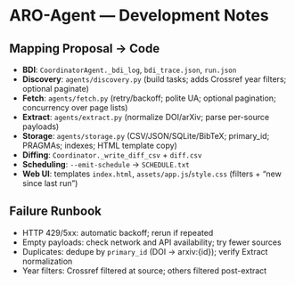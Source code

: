 # ARO-Agent — Development Notes

## Mapping Proposal → Code
- **BDI**: `CoordinatorAgent._bdi_log`, `bdi_trace.json`, `run.json`
- **Discovery**: `agents/discovery.py` (build tasks; adds Crossref year filters; optional paginate)
- **Fetch**: `agents/fetch.py` (retry/backoff; polite UA; optional pagination; concurrency over page lists)
- **Extract**: `agents/extract.py` (normalize DOI/arXiv; parse per-source payloads)
- **Storage**: `agents/storage.py` (CSV/JSON/SQLite/BibTeX; primary_id; PRAGMAs; indexes; HTML template copy)
- **Diffing**: `Coordinator._write_diff_csv` + `diff.csv`
- **Scheduling**: `--emit-schedule` → `SCHEDULE.txt`
- **Web UI**: templates `index.html`, `assets/app.js`/`style.css` (filters + “new since last run”)

## Failure Runbook
- HTTP 429/5xx: automatic backoff; rerun if repeated
- Empty payloads: check network and API availability; try fewer sources
- Duplicates: dedupe by `primary_id` (DOI → arxiv:{id}); verify Extract normalization
- Year filters: Crossref filtered at source; others filtered post-extract
